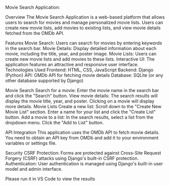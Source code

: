 Movie Search Application:


Overview
The Movie Search Application is a web-based platform that allows users to search for movies and manage personalized movie lists. Users can create new movie lists, add movies to existing lists, and view movie details fetched from the OMDb API.

Features
Movie Search: Users can search for movies by entering keywords in the search bar.
Movie Details: Display detailed information about each movie, including the title, year, and poster image.
Movie Lists: Users can create new movie lists and add movies to these lists.
Interactive UI: The application features an attractive and responsive user interface.
Technologies Used
Frontend: HTML, CSS, JavaScript
Backend: Django (Python)
API: OMDb API for fetching movie details
Database: SQLite (or any other database supported by Django)

Movie Search
Search for a movie: Enter the movie name in the search bar and click the "Search" button.
View movie details: The search results will display the movie title, year, and poster. Clicking on a movie will display more details.
Movie Lists
Create a new list:
Scroll down to the "Create New Movie List" section.
Enter a name for your list and click the "Create List" button.
Add a movie to a list:
In the search results, select a list from the dropdown menu.
Click the "Add to List" button.

API Integration
This application uses the OMDb API to fetch movie details. You need to obtain an API key from OMDb and add it to your environment variables or settings file.

Security
CSRF Protection: Forms are protected against Cross-Site Request Forgery (CSRF) attacks using Django's built-in CSRF protection.
Authentication: User authentication is managed using Django's built-in user model and admin interface.


Please run it in VS Code to view the results
